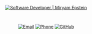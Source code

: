 <div align="center">

[![Software Developer | Miryam Epstein](https://img.shields.io/badge/Software%20Developer%20|%20Miryam%20Epstein-1E004A?style=for-the-badge&color=00FF00&logoColor=00FFFF)](https://github.com/Miriam-Epstein)

&nbsp;


[![Email](https://img.shields.io/badge/M0533123308%40GMAIL.COM-00FF00?style=for-the-badge&logo=gmail&logoColor=000000&labelColor=1E004A)](mailto:m0533123308@gmail.com)
[![Phone](https://img.shields.io/badge/%2B972--53--312--3308-00FFFF?style=for-the-badge&logo=phone&logoColor=000000&labelColor=1E004A)](tel:+972533123308)
[![GitHub](https://img.shields.io/badge/GITHUB.COM%2FMIRIAM--EPSTEIN-00FF00?style=for-the-badge&logo=github&logoColor=000000&labelColor=1E004A)](https://github.com/Miriam-Epstein)
    

</div>
